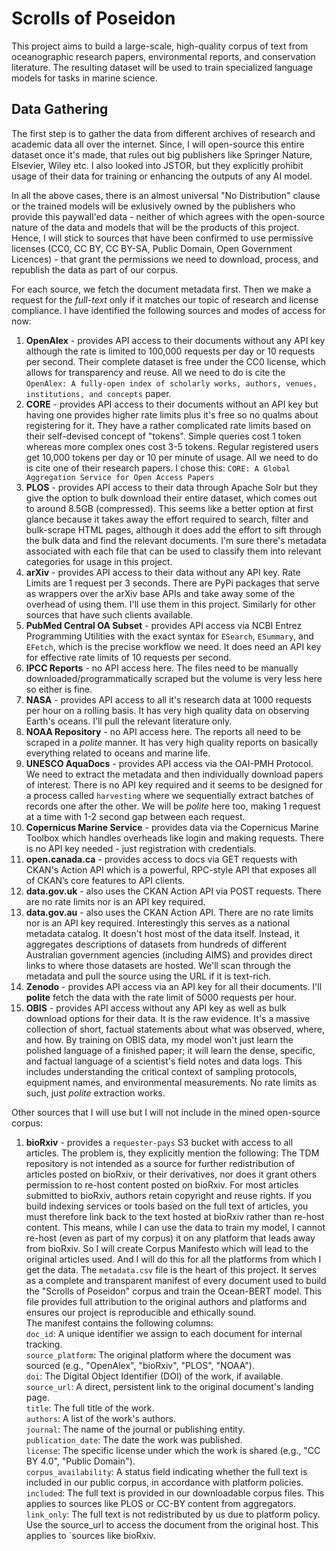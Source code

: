 # Scrolls of Poseidon
This project aims to build a large-scale, high-quality corpus of text from oceanographic research papers, environmental reports, and conservation literature. The resulting dataset will be used to train specialized language models for tasks in marine science.

## Data Gathering
The first step is to gather the data from different archives of research and academic data all over the internet. Since, I will open-source this entire dataset once it's made, that rules out big publishers like Springer Nature, Elsevier, Wiley etc. I also looked into JSTOR, but they explicitly prohibit usage of their data for training or enhancing the outputs of any AI model.  

In all the above cases, there is an almost universal "No Distribution" clause or the trained models will be exlusively owned by the publishers who provide this paywall'ed data - neither of which agrees with the open-source nature of the data and models that will be the products of this project. Hence, I will stick to sources that have been confirmed to use permissive licenses (CC0, CC BY, CC BY-SA, Public Domain, Open Government Licences) - that grant the permissions we need to download, process, and republish the data as part of our corpus. 

For each source, we fetch the document metadata first. Then we make a request for the *full-text* only if it matches our topic of research and license compliance. I have identified the following sources and modes of access for now:
1. **OpenAlex** - provides API access to their documents without any API key although the rate is limited to 100,000 requests per day or 10 requests per second. Their complete dataset is free under the CC0 license, which allows for transparency and reuse. All we need to do is cite the `OpenAlex: A fully-open index of scholarly works, authors, venues, institutions, and concepts` paper. 
2. **CORE**	- provides API access to their documents without an API key but having one provides higher rate limits plus it's free so no qualms about registering for it. They have a rather complicated rate limits based on their self-devised concept of "tokens". Simple queries cost 1 token whereas more complex ones cost 3-5 tokens. Regular registered users get 10,000 tokens per day or 10 per minute of usage. All we need to do is cite one of their research papers. I chose this: `CORE: A Global Aggregation Service for Open Access Papers`
3. **PLOS** - provides API access to their data through Apache Solr but they give the option to bulk download their entire dataset, which comes out to around 8.5GB (compressed). This seems like a better option at first glance because it takes away the effort required to search, filter and bulk-scrape HTML pages, although it does add the effort to sift through the bulk data and find the relevant documents. I'm sure there's metadata associated with each file that can be used to classify them into relevant categories for usage in this project.
4. **arXiv** - provides API access to their data without any API key. Rate Limits are 1 request per 3 seconds. There are PyPi packages that serve as wrappers over the arXiv base APIs and take away some of the overhead of using them. I'll use them in this project. Similarly for other sources that have such clients available.
5. **PubMed Central OA Subset** - provides API access via NCBI Entrez Programming Utilities with the exact syntax for `ESearch`, `ESummary`, and `EFetch`, which is the precise workflow we need. It does need an API key for effective rate limits of 10 requests per second.
6. **IPCC Reports** - no API access here. The files need to be manually downloaded/programmatically scraped but the volume is very less here so either is fine.
7. **NASA** - provides API access to all it's research data at 1000 requests per hour on a rolling basis. It has very high quality data on observing Earth's oceans. I'll pull the relevant literature only.
8. **NOAA Repository** - no API access here. The reports all need to be scraped in a *polite* manner. It has very high quality reports on basically everything related to oceans and marine life.
9. **UNESCO AquaDocs** - provides API access via the OAI-PMH Protocol. We need to extract the metadata and then individually download papers of interest. There is no API key required and it seems to be designed for a process called `harvesting` where we sequentially extract batches of records one after the other. We will be *polite* here too, making 1 request at a time with 1-2 second gap between each request.
10. **Copernicus Marine Service** - provides data via the Copernicus Marine Toolbox which handles overheads like login and making requests. There is no API key needed - just registration with credentials.
11. **open.canada.ca** - provides access to docs via GET requests with CKAN's Action API which is a powerful, RPC-style API that exposes all of CKAN’s core features to API clients.
12. **data.gov.uk** - also uses the CKAN Action API via POST requests. There are no rate limits nor is an API key required.
13. **data.gov.au** - also uses the CKAN Action API. There are no rate limits nor is an API key required. Interestingly this serves as a national metadata catalog. It doesn't host most of the data itself. Instead, it aggregates descriptions of datasets from hundreds of different Australian government agencies (including AIMS) and provides direct links to where those datasets are hosted. We'll scan through the metadata and pull the source using the URL if it is text-rich.
14. **Zenodo** - provides API access via an API key for all their documents. I'll **polite** fetch the data with the rate limit of 5000 requests per hour.
15. **OBIS** - provides API access without any API key as well as bulk download options for their data. It is the raw evidence. It's a massive collection of short, factual statements about what was observed, where, and how.
By training on OBIS data, my model won't just learn the polished language of a finished paper; it will learn the dense, specific, and factual language of a scientist's field notes and data logs. This includes understanding the critical context of sampling protocols, equipment names, and environmental measurements. No rate limits as such, just *polite* extraction works. 

Other sources that I will use but I will not include in the mined open-source corpus:
1. **bioRxiv** - provides a `requester-pays` S3 bucket with access to all articles. The problem is, they explicitly mention the following: The TDM repository is not intended as a source for further redistribution of articles posted on bioRxiv, or their derivatives, nor does it grant others permission to re-host content posted on bioRxiv.  For most articles submitted to bioRxiv, authors retain copyright and reuse rights.  If you build indexing services or tools based on the full text of articles, you must therefore link back to the text hosted at bioRxiv rather than re-host content.
    This means, while I can use the data to train my model, I cannot re-host (even as part of my corpus) it on any platform that leads away from bioRxiv. So I will create Corpus Manifesto which will lead to the original articles used. And I will do this for all the platforms from which I get the data. The `metadata.csv` file is the heart of this project. It serves as a complete and transparent manifest of every document used to build the "Scrolls of Poseidon" corpus and train the Ocean-BERT model. This file provides full attribution to the original authors and platforms and ensures our project is reproducible and ethically sound.  
The manifest contains the following columns:  
`doc_id`: A unique identifier we assign to each document for internal tracking.  
`source_platform`: The original platform where the document was sourced (e.g., "OpenAlex", "bioRxiv", "PLOS", "NOAA").  
`doi`: The Digital Object Identifier (DOI) of the work, if available.  
`source_url`: A direct, persistent link to the original document's landing page.  
`title`: The full title of the work.  
`authors`: A list of the work's authors.  
`journal`: The name of the journal or publishing entity.  
`publication_date`: The date the work was published.  
`license`: The specific license under which the work is shared (e.g., "CC BY 4.0", "Public Domain").  
`corpus_availability`: A status field indicating whether the full text is included in our public corpus, in accordance with platform policies.  
`included`: The full text is provided in our downloadable corpus files. This applies to sources like PLOS or CC-BY content from aggregators.  
`link_only`: The full text is not redistributed by us due to platform policy. Use the source_url to access the document from the original host. This applies to `sources like bioRxiv.

